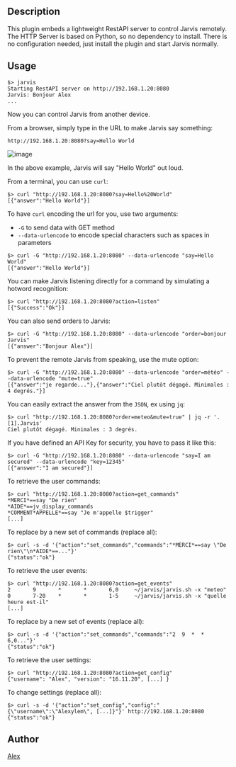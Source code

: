 <!---
IMPORTANT
=========
This README.md is displayed in the WebStore as well as within Jarvis app
Please do not change the structure of this file
Fill-in Description, Usage & Author sections
Make sure to rename the [en] folder into the language code your plugin is written in (ex: fr, es, de, it...)
For multi-language plugin:
- clone the language directory and translate commands/functions.sh
- optionally write the Description / Usage sections in several languages
-->
## Description
This plugin embeds a lightweight RestAPI server to control Jarvis remotely.
The HTTP Server is based on Python, so no dependency to install.
There is no configuration needed, just install the plugin and start Jarvis normally.

## Usage
```
$> jarvis
Starting RestAPI server on http://192.168.1.20:8080
Jarvis: Bonjour Alex
...
```
Now you can control Jarvis from another device.

From a browser, simply type in the URL to make Jarvis say something:
```
http://192.168.1.20:8080?say=Hello World
```
![image](https://cloud.githubusercontent.com/assets/11017174/25438915/26d18d8a-2a9b-11e7-98b5-37e9b86ecfc8.png)

In the above example, Jarvis will say "Hello World" out loud.

From a terminal, you can use `curl`:
```
$> curl "http://192.168.1.20:8080?say=Hello%20World"
[{"answer":"Hello World"}]
```
To have `curl` encoding the url for you, use two arguments:
* `-G` to send data with GET method
* `--data-urlencode` to encode special characters such as spaces in parameters
```
$> curl -G "http://192.168.1.20:8080" --data-urlencode "say=Hello World"
[{"answer":"Hello World"}]
```

You can make Jarvis listening directly for a command by simulating a hotword recognition:
```
$> curl "http://192.168.1.20:8080?action=listen"
[{"Success":"Ok"}]
```

You can also send orders to Jarvis:
```
$> curl -G "http://192.168.1.20:8080" --data-urlencode "order=bonjour Jarvis"
[{"answer":"Bonjour Alex"}]
```
To prevent the remote Jarvis from speaking, use the mute option:
```
$> curl -G "http://192.168.1.20:8080" --data-urlencode "order=météo" --data-urlencode "mute=true"
[{"answer":"je regarde..."},{"answer":"Ciel plutôt dégagé. Minimales : 4 degrés."}]
```
You can easily extract the answer from the `JSON`, ex using `jq`:
```
$> curl "http://192.168.1.20:8080?order=meteo&mute=true" | jq -r '.[1].Jarvis'
Ciel plutôt dégagé. Minimales : 3 degrés.
```
If you have defined an API Key for security, you have to pass it like this:
```
$> curl -G "http://192.168.1.20:8080" --data-urlencode "say=I am secured" --data-urlencode "key=12345"
[{"answer":"I am secured"}]
```
To retrieve the user commands:
```
$> curl "http://192.168.1.20:8080?action=get_commands"
*MERCI*==say "De rien"
*AIDE*==jv_display_commands
*COMMENT*APPELLE*==say "Je m'appelle $trigger"
[...]
```
To replace by a new set of commands (replace all):
```
$> curl -s -d '{"action":"set_commands","commands":"*MERCI*==say \"De rien\"\n*AIDE*==..."}'
{"status":"ok"}
```
To retrieve the user events:
```
$> curl "http://192.168.1.20:8080?action=get_events"
2       9       *       *       6,0     ~/jarvis/jarvis.sh -x "meteo"
0       7-20    *       *       1-5     ~/jarvis/jarvis.sh -x "quelle heure est-il"
[...]
```
To replace by a new set of events (replace all):
```
$> curl -s -d '{"action":"set_commands","commands":"2  9  *  *  6,0..."}'
{"status":"ok"}
```
To retrieve the user settings:
```
$> curl "http://192.168.1.20:8080?action=get_config"
{"username": "Alex", "version": "16.11.20", [...] }
```
To change settings (replace all):
```
$> curl -s -d '{"action":"set_config","config":"{\"username\":\"Alexylem\", [...]}"}' http://192.168.1.20:8080
{"status":"ok"}
```

## Author
[Alex](https://github.com/alexylem)
